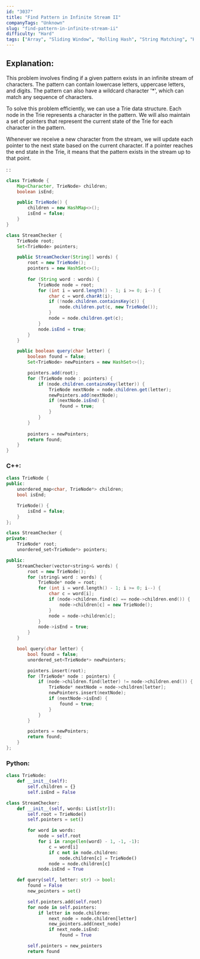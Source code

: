```yaml
---
id: "3037"
title: "Find Pattern in Infinite Stream II"
companyTags: "Unknown"
slug: "find-pattern-in-infinite-stream-ii"
difficulty: "Hard"
tags: ["Array", "Sliding Window", "Rolling Hash", "String Matching", "Hash Function"]
---
```


## Explanation:

This problem involves finding if a given pattern exists in an infinite stream of characters. The pattern can contain lowercase letters, uppercase letters, and digits. The pattern can also have a wildcard character '*', which can match any sequence of characters.

To solve this problem efficiently, we can use a Trie data structure. Each node in the Trie represents a character in the pattern. We will also maintain a set of pointers that represent the current state of the Trie for each character in the pattern.

Whenever we receive a new character from the stream, we will update each pointer to the next state based on the current character. If a pointer reaches the end state in the Trie, it means that the pattern exists in the stream up to that point.

:
:
```java
class TrieNode {
    Map<Character, TrieNode> children;
    boolean isEnd;

    public TrieNode() {
        children = new HashMap<>();
        isEnd = false;
    }
}

class StreamChecker {
    TrieNode root;
    Set<TrieNode> pointers;

    public StreamChecker(String[] words) {
        root = new TrieNode();
        pointers = new HashSet<>();
        
        for (String word : words) {
            TrieNode node = root;
            for (int i = word.length() - 1; i >= 0; i--) {
                char c = word.charAt(i);
                if (!node.children.containsKey(c)) {
                    node.children.put(c, new TrieNode());
                }
                node = node.children.get(c);
            }
            node.isEnd = true;
        }
    }

    public boolean query(char letter) {
        boolean found = false;
        Set<TrieNode> newPointers = new HashSet<>();

        pointers.add(root);
        for (TrieNode node : pointers) {
            if (node.children.containsKey(letter)) {
                TrieNode nextNode = node.children.get(letter);
                newPointers.add(nextNode);
                if (nextNode.isEnd) {
                    found = true;
                }
            }
        }
        
        pointers = newPointers;
        return found;
    }
}
```

### C++:
```cpp
class TrieNode {
public:
    unordered_map<char, TrieNode*> children;
    bool isEnd;

    TrieNode() {
        isEnd = false;
    }
};

class StreamChecker {
private:
    TrieNode* root;
    unordered_set<TrieNode*> pointers;

public:
    StreamChecker(vector<string>& words) {
        root = new TrieNode();
        for (string& word : words) {
            TrieNode* node = root;
            for (int i = word.length() - 1; i >= 0; i--) {
                char c = word[i];
                if (node->children.find(c) == node->children.end()) {
                    node->children[c] = new TrieNode();
                }
                node = node->children[c];
            }
            node->isEnd = true;
        }
    }

    bool query(char letter) {
        bool found = false;
        unordered_set<TrieNode*> newPointers;

        pointers.insert(root);
        for (TrieNode* node : pointers) {
            if (node->children.find(letter) != node->children.end()) {
                TrieNode* nextNode = node->children[letter];
                newPointers.insert(nextNode);
                if (nextNode->isEnd) {
                    found = true;
                }
            }
        }

        pointers = newPointers;
        return found;
    }
};
```

### Python:
```python
class TrieNode:
    def __init__(self):
        self.children = {}
        self.isEnd = False

class StreamChecker:
    def __init__(self, words: List[str]):
        self.root = TrieNode()
        self.pointers = set()

        for word in words:
            node = self.root
            for i in range(len(word) - 1, -1, -1):
                c = word[i]
                if c not in node.children:
                    node.children[c] = TrieNode()
                node = node.children[c]
            node.isEnd = True

    def query(self, letter: str) -> bool:
        found = False
        new_pointers = set()

        self.pointers.add(self.root)
        for node in self.pointers:
            if letter in node.children:
                next_node = node.children[letter]
                new_pointers.add(next_node)
                if next_node.isEnd:
                    found = True

        self.pointers = new_pointers
        return found
```